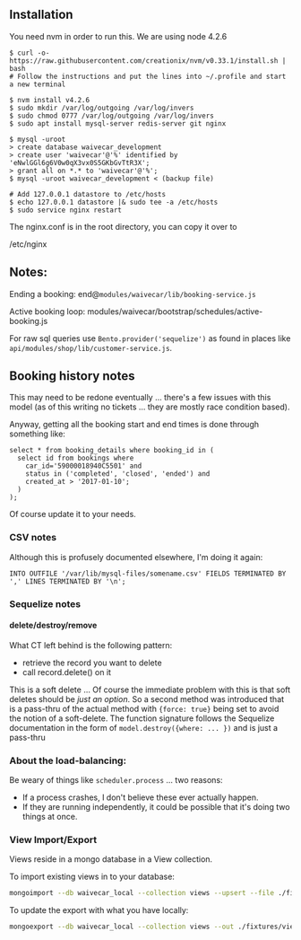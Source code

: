 ## Installation

You need nvm in order to run this. We are using node 4.2.6

    $ curl -o- https://raw.githubusercontent.com/creationix/nvm/v0.33.1/install.sh | bash 
    # Follow the instructions and put the lines into ~/.profile and start a new terminal

    $ nvm install v4.2.6
    $ sudo mkdir /var/log/outgoing /var/log/invers
    $ sudo chmod 0777 /var/log/outgoing /var/log/invers
    $ sudo apt install mysql-server redis-server git nginx
     
    $ mysql -uroot
    > create database waivecar_development
    > create user 'waivecar'@'%' identified by 'eNwlGGl6g6V0w0qX3vx0S5GKbGvTtR3X';
    > grant all on *.* to 'waivecar'@'%';
    $ mysql -uroot waivecar_development < (backup file)

    # Add 127.0.0.1 datastore to /etc/hosts 
    $ echo 127.0.0.1 datastore |& sudo tee -a /etc/hosts
    $ sudo service nginx restart

The nginx.conf is in the root directory, you can copy it over to

  /etc/nginx


## Notes:

Ending a booking: end@`modules/waivecar/lib/booking-service.js`

Active booking loop: modules/waivecar/bootstrap/schedules/active-booking.js

For raw sql queries use `Bento.provider('sequelize')` as found in places like `api/modules/shop/lib/customer-service.js`.

## Booking history notes

This may need to be redone eventually ... there's a few issues with this model (as of this writing no tickets ... they are mostly race condition based).


Anyway, getting all the booking start and end times is done through something like:

    select * from booking_details where booking_id in (
      select id from bookings where 
        car_id='59000018940C5501' and 
        status in ('completed', 'closed', 'ended') and 
        created_at > '2017-01-10';
      )
    );

Of course update it to your needs.

### CSV notes

Although this is profusely documented elsewhere, I'm doing it again:


    INTO OUTFILE '/var/lib/mysql-files/somename.csv' FIELDS TERMINATED BY ',' LINES TERMINATED BY '\n';


### Sequelize notes

#### delete/destroy/remove

What CT left behind is the following pattern:

 * retrieve the record you want to delete
 * call record.delete() on it

This is a soft delete ... Of course the immediate problem with this is that soft deletes should be *just an option*. So a second method was introduced that
is a pass-thru of the actual method with `{force: true}` being set to avoid the notion of a soft-delete. The function signature follows the Sequelize 
documentation in the form of `model.destroy({where: ... })` and is just a pass-thru

### About the load-balancing:

Be weary of things like `scheduler.process` ... two reasons:

  * If a process crashes, I don't believe these ever actually happen.
  * If they are running independently, it could be possible that it's doing two things at once.

### View Import/Export

Views reside in a mongo database in a View collection.

To import existing views in to your database:

```sh
mongoimport --db waivecar_local --collection views --upsert --file ./fixtures/views.json
```

To update the export with what you have locally:

```sh
mongoexport --db waivecar_local --collection views --out ./fixtures/views.json
```
